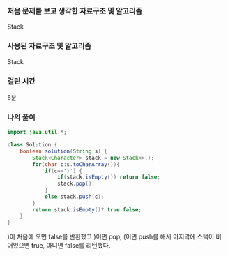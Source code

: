 ### 처음 문제를 보고 생각한 자료구조 및 알고리즘

Stack

### 사용된 자료구조 및 알고리즘

Stack

### 걸린 시간

5분

### 나의 풀이

```java
import java.util.*;

class Solution {
    boolean solution(String s) {
        Stack<Character> stack = new Stack<>();
        for(char c:s.toCharArray()){
            if(c==')') {
                if(stack.isEmpty()) return false;
                stack.pop();
            }
            else stack.push(c);
        }
        return stack.isEmpty()? true:false;
    }
}
```

)이 처음에 오면 false를 반환했고 )이면 pop, (이면 push를 해서 마지막에 스택이 비어있으면 true, 아니면 false를 리턴했다.